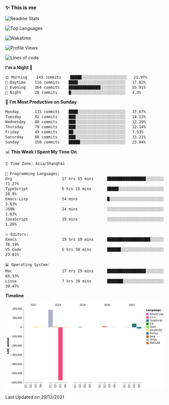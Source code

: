 <!--

**icyzeroice/icyzeroice** is a ✨ _special_ ✨ repository because its `README.md` (this file) appears on your GitHub profile.

Here are some ideas to get you started:

- 🔭 I’m currently working on ...
- 🌱 I’m currently learning ...
- 👯 I’m looking to collaborate on ...
- 🤔 I’m looking for help with ...
- 💬 Ask me about ...
- 📫 How to reach me: ...
- 😄 Pronouns: ...
- ⚡ Fun fact: ...

-->

### ✨ This is me

![Readme Stats](https://github-readme-stats.vercel.app/api?username=icyzeroice)

![Top Languages](https://github-readme-stats.vercel.app/api/top-langs/?username=icyzeroice&exclude_repo=scutie2015-digimon&layout=compact&langs_count=5)

![Wakatime](https://github-readme-stats.vercel.app/api/wakatime?username=icyzeroice)

<!--START_SECTION:waka-->
![Profile Views](http://img.shields.io/badge/Profile%20Views-2-blue)

![Lines of code](https://img.shields.io/badge/From%20Hello%20World%20I%27ve%20Written--318%20Thousand%20lines%20of%20code-blue)

**I'm a Night 🦉** 

```text
🌞 Morning    143 commits    █████░░░░░░░░░░░░░░░░░░░░   21.97% 
🌆 Daytime    116 commits    ████░░░░░░░░░░░░░░░░░░░░░   17.82% 
🌃 Evening    364 commits    ██████████████░░░░░░░░░░░   55.91% 
🌙 Night      28 commits     █░░░░░░░░░░░░░░░░░░░░░░░░   4.3%

```
📅 **I'm Most Productive on Sunday** 

```text
Monday       115 commits    ████░░░░░░░░░░░░░░░░░░░░░   17.67% 
Tuesday      92 commits     ███░░░░░░░░░░░░░░░░░░░░░░   14.13% 
Wednesday    80 commits     ███░░░░░░░░░░░░░░░░░░░░░░   12.29% 
Thursday     79 commits     ███░░░░░░░░░░░░░░░░░░░░░░   12.14% 
Friday       49 commits     ██░░░░░░░░░░░░░░░░░░░░░░░   7.53% 
Saturday     86 commits     ███░░░░░░░░░░░░░░░░░░░░░░   13.21% 
Sunday       150 commits    █████░░░░░░░░░░░░░░░░░░░░   23.04%

```


📊 **This Week I Spent My Time On** 

```text
⌚︎ Time Zone: Asia/Shanghai

💬 Programming Languages: 
Org                      17 hrs 55 mins      █████████████████░░░░░░░░   71.27% 
TypeScript               5 hrs 15 mins       █████░░░░░░░░░░░░░░░░░░░░   20.9% 
Emacs Lisp               54 mins             █░░░░░░░░░░░░░░░░░░░░░░░░   3.63% 
JSON                     24 mins             ░░░░░░░░░░░░░░░░░░░░░░░░░   1.63% 
JavaScript               19 mins             ░░░░░░░░░░░░░░░░░░░░░░░░░   1.26%

🔥 Editors: 
Emacs                    19 hrs 10 mins      ███████████████████░░░░░░   76.19% 
VS Code                  5 hrs 59 mins       ██████░░░░░░░░░░░░░░░░░░░   23.81%

💻 Operating System: 
Mac                      17 hrs 29 mins      █████████████████░░░░░░░░   69.53% 
Linux                    7 hrs 39 mins       ███████░░░░░░░░░░░░░░░░░░   30.47%

```

**Timeline**

![Chart not found](https://raw.githubusercontent.com/icyzeroice/icyzeroice/main/charts/bar_graph.png) 


 Last Updated on 29/12/2021
<!--END_SECTION:waka-->

<!--

### Related
- https://github.com/abhisheknaiidu/awesome-github-profile-readme
- https://github.com/coderjojo/creative-profile-readme
- https://github.com/elangosundar/awesome-README-templates
- https://github.com/durgeshsamariya/awesome-github-profile-readme-templates
- https://github.com/anmol098/waka-readme-stats

-->
